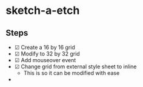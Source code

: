 # sketch-a-etch
## Steps
- &#x2611; Create a 16 by 16 grid
- &#x2611; Modify to 32 by 32 grid
- &#x2611; Add mouseover event
- &#x2611; Change grid from external style sheet to inline
    - This is so it can be modified with ease
- 